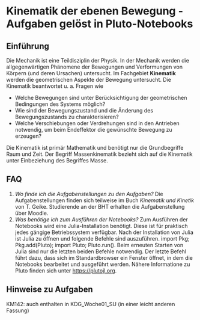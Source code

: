 # Kinematik der ebenen Bewegung - Aufgaben gelöst in Pluto-Notebooks
## Einführung
Die Mechanik ist eine Teildisziplin der Physik. In der Mechanik werden die allgegenwärtigen Phänomene der Bewegungen und Verformungen von Körpern (und deren Ursachen) untersucht.
Im Fachgebiet **Kinematik** werden die geometrischen Aspekte der Bewegung untersucht. Die Kinematik beantwortet u. a. Fragen wie
- Welche Bewegungen sind unter Berücksichtigung der geometrischen Bedingungen des Systems möglich?
- Wie sind der Bewegungszustand und die Änderung des Bewegungszustands zu charakterisieren?
- Welche Verschiebungen oder Verdrehungen sind in den Antrieben notwendig, um beim Endeffektor die gewünschte Bewegung zu erzeugen?

Die Kinematik ist primär Mathematik und benötigt nur die Grundbegriffe Raum und Zeit. Der Begriff Massenkinematik bezieht sich auf die Kinematik unter Einbeziehung des Begriffes Masse.

## FAQ
1. *Wo finde ich die Aufgabenstellungen zu den Aufgaben?*
Die Aufgabenstellungen finden sich teilweise im Buch *Kinematik und Kinetik* von T. Geike. Studierende an der BHT erhalten die Aufgabenstellung über Moodle.
2. *Was benötige ich zum Ausführen der Notebooks?* Zum Ausführen der Notebooks wird eine Julia-Installation benötigt. Diese ist für praktisch jedes gängige Betriebssystem verfügbar. Nach der Installation von Julia ist Julia zu öffnen und folgende Befehle sind auszuführen. import Pkg; Pkg.add(Pluto); import Pluto; Pluto.run(). Beim erneuten Starten von Julia sind nur die letzten beiden Befehle notwendig. Der letzte Befehl führt dazu, dass sich im Standardbrowser ein Fenster öffnet, in dem die Notebooks bearbeitet und ausgeführt werden. Nähere Informatione zu Pluto finden sich unter https://plutojl.org.

## Hinweise zu Aufgaben
KM142: auch enthalten in KDG_Woche01_SU (in einer leicht anderen Fassung)
